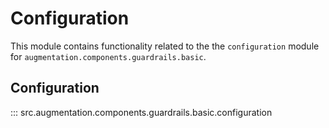 # Configuration

This module contains functionality related to the the `configuration` module for `augmentation.components.guardrails.basic`.

## Configuration

::: src.augmentation.components.guardrails.basic.configuration

